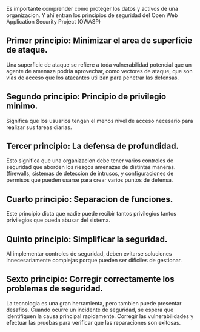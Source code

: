 Es importante comprender como proteger los datos y activos de una organizacion. Y ahí entran los principios de seguridad del Open Web Application Security Project (OWASP) 

## Primer principio: Minimizar el area de superficie de ataque. 

Una superficie de ataque se refiere a toda vulnerabilidad potencial que un agente de amenaza podria aprovechar, como vectores de ataque, que son vias de acceso que los atacantes utilizan para penetrar las defensas. 

## Segundo principio: Principio de privilegio minimo.

Significa que los usuarios tengan el menos nivel de acceso necesario para realizar sus tareas diarias. 

## Tercer principio: La defensa de profundidad. 

Esto significa que una organizacion debe tener varios controles de seguridad que aborden los riesgos  amenazas de distintas maneras. (firewalls, sistemas de deteccion de intrusos, y configuraciones de permisos que pueden usarse para crear varios puntos de defensa. 

## Cuarto principio: Separacion de funciones. 

Este principio dicta que nadie puede recibir tantos privilegios tantos privilegios que pueda abusar del sistema. 

## Quinto principio: Simplificar la seguridad. 

Al implementar controles de seguridad, deben evitarse soluciones innecesariamente complejas porque pueden ser dificiles de gestionar. 

## Sexto principio: Corregir correctamente los problemas de seguridad.

La tecnologia es una gran herramienta, pero tambien puede presentar desafios. Cuando ocurre un incidente de seguridad, se espera que identifiquen la causa principal rapidamente. Corregir las vulnerabilidades y efectuar las pruebas para verificar que las reparaciones son exitosas. 
